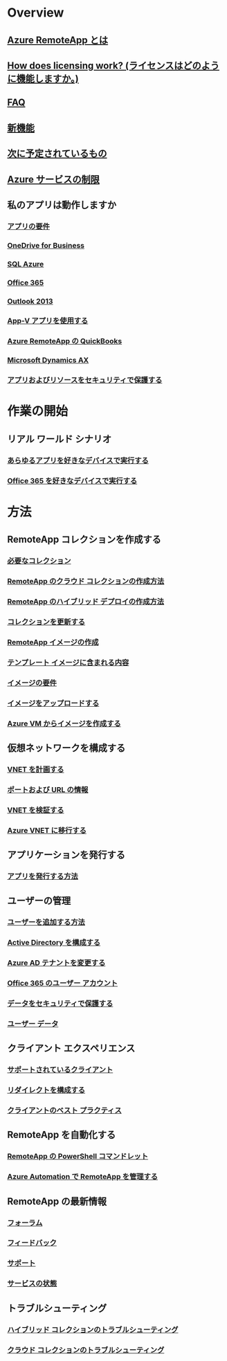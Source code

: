 # Overview
## [Azure RemoteApp とは](remoteapp-whatis.md)
## [How does licensing work? (ライセンスはどのように機能しますか。)](remoteapp-licensing.md)
## [FAQ](remoteapp-faq.md)
## [新機能](remoteapp-whatsnew.md)
## [次に予定されているもの](remoteapp-roadmap.md)
## [Azure サービスの制限](../azure-subscription-service-limits.md)
## 私のアプリは動作しますか
### [アプリの要件](remoteapp-appreqs.md)
### [OneDrive for Business](remoteapp-onedrive.md)
### [SQL Azure](remoteapp-sql.md)
### [Office 365](remoteapp-o365.md)
### [Outlook 2013](remoteapp-outlook.md)
### [App-V アプリを使用する](remoteapp-appv.md)
### [Azure RemoteApp の QuickBooks](remoteapp-quickbooks.md)
### [Microsoft Dynamics AX](https://mbs.microsoft.com/customersource/global/ax/learning/documentation/msdax2012r3azremappprg)
### [アプリおよびリソースをセキュリティで保護する](remoteapp-secure.md)


# 作業の開始
## リアル ワールド シナリオ
### [あらゆるアプリを好きなデバイスで実行する](remoteapp-anyapp.md)
### [Office 365 を好きなデバイスで実行する](remoteapp-tutorial-o365anywhere.md)

# 方法

## RemoteApp コレクションを作成する
### [必要なコレクション](remoteapp-collections.md)
### [RemoteApp のクラウド コレクションの作成方法](remoteapp-create-cloud-deployment.md)
### [RemoteApp のハイブリッド デプロイの作成方法](remoteapp-create-hybrid-deployment.md)
### [コレクションを更新する](remoteapp-update.md)
### [RemoteApp イメージの作成](remoteapp-imageoptions.md)
### [テンプレート イメージに含まれる内容](remoteapp-images.md)
### [イメージの要件](remoteapp-imagereqs.md)
### [イメージをアップロードする](remoteapp-uploadimage.md)
### [Azure VM からイメージを作成する](remoteapp-image-on-azurevm.md)
## 仮想ネットワークを構成する
### [VNET を計画する](remoteapp-planvnet.md)
### [ポートおよび URL の情報](remoteapp-ports.md)
### [VNET を検証する](remoteapp-vnet.md)
### [Azure VNET に移行する](remoteapp-migratevnet.md)
## アプリケーションを発行する
### [アプリを発行する方法](remoteapp-publish.md)
## ユーザーの管理
### [ユーザーを追加する方法](remoteapp-user.md)
### [Active Directory を構成する](remoteapp-ad.md)
### [Azure AD テナントを変更する](remoteapp-changetenant.md)
### [Office 365 のユーザー アカウント](remoteapp-o365user.md)
### [データをセキュリティで保護する](remoteapp-secureaccess.md)
### [ユーザー データ](remoteapp-upd.md)
## クライアント エクスペリエンス
### [サポートされているクライアント](remoteapp-clients.md)
### [リダイレクトを構成する](remoteapp-redirection.md)
### [クライアントのベスト プラクティス](remoteapp-clientbestpractices.md)
## RemoteApp を自動化する
### [RemoteApp の PowerShell コマンドレット](remoteapp-tutorial-arawithpowershell.md)
### [Azure Automation で RemoteApp を管理する](automation-manage-remote-app.md)
## RemoteApp の最新情報
### [フォーラム](http://feedback.azure.com/forums/247748-azure-remoteapp)
### [フィードバック](http://feedback.azure.com/forums/247748-azure-remoteapp)
### [サポート](https://azure.microsoft.com/support/plans/)
### [サービスの状態](https://azure.microsoft.com/status/)
## トラブルシューティング
### [ハイブリッド コレクションのトラブルシューティング](remoteapp-hybridtrouble.md)
### [クラウド コレクションのトラブルシューティング](remoteapp-cloudtrouble.md)


<!--HONumber=Nov16_HO2-->


